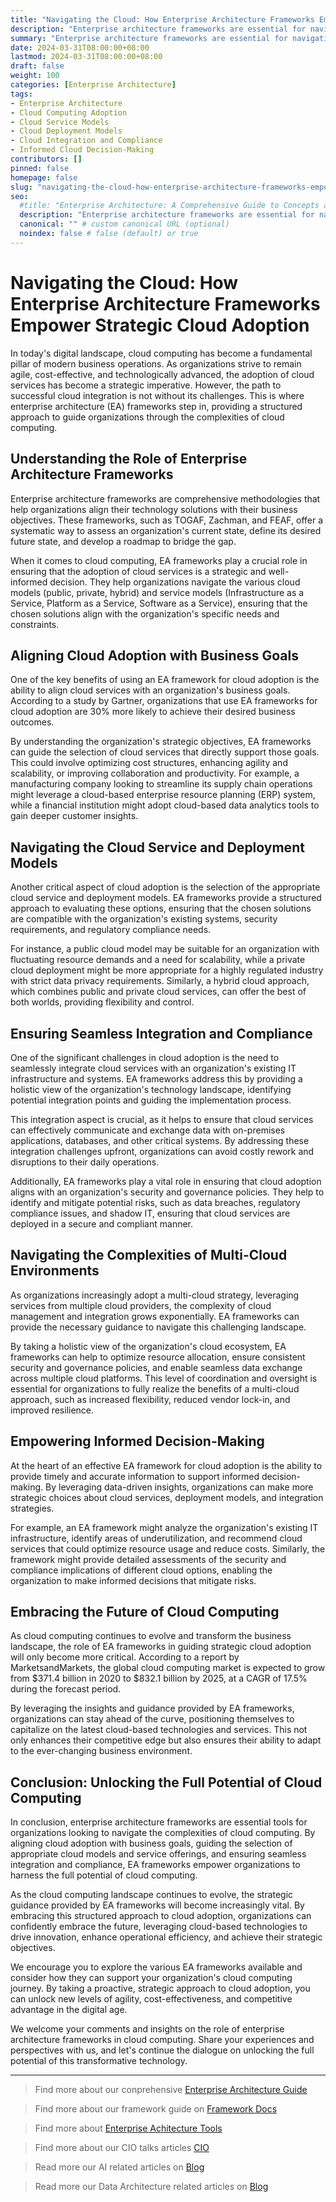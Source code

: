 ```yaml
---
title: "Navigating the Cloud: How Enterprise Architecture Frameworks Empower Strategic Cloud Adoption"
description: "Enterprise architecture frameworks are essential for navigating the complexities of cloud computing, aligning cloud adoption with business goals, guiding cloud model and service selection, and ensuring seamless integration and compliance - unlocking the full potential of cloud computing."
summary: "Enterprise architecture frameworks are essential for navigating the complexities of cloud computing, aligning cloud adoption with business goals, guiding cloud model and service selection, and ensuring seamless integration and compliance - unlocking the full potential of cloud computing."
date: 2024-03-31T08:00:00+08:00
lastmod: 2024-03-31T08:00:00+08:00
draft: false
weight: 100
categories: [Enterprise Architecture]
tags: 
- Enterprise Architecture
- Cloud Computing Adoption
- Cloud Service Models
- Cloud Deployment Models
- Cloud Integration and Compliance
- Informed Cloud Decision-Making
contributors: []
pinned: false
homepage: false
slug: "navigating-the-cloud-how-enterprise-architecture-frameworks-empower-strategic-cloud-adoption"
seo:
  #title: "Enterprise Architecture: A Comprehensive Guide to Concepts and Industry Practices" # custom title (optional)
  description: "Enterprise architecture frameworks are essential for navigating the complexities of cloud computing, aligning cloud adoption with business goals, guiding cloud model and service selection, and ensuring seamless integration and compliance - unlocking the full potential of cloud computing." # custom description (recommended)
  canonical: "" # custom canonical URL (optional)
  noindex: false # false (default) or true
---
```


# Navigating the Cloud: How Enterprise Architecture Frameworks Empower Strategic Cloud Adoption

In today's digital landscape, cloud computing has become a fundamental pillar of modern business operations. As organizations strive to remain agile, cost-effective, and technologically advanced, the adoption of cloud services has become a strategic imperative. However, the path to successful cloud integration is not without its challenges. This is where enterprise architecture (EA) frameworks step in, providing a structured approach to guide organizations through the complexities of cloud computing.

## Understanding the Role of Enterprise Architecture Frameworks

Enterprise architecture frameworks are comprehensive methodologies that help organizations align their technology solutions with their business objectives. These frameworks, such as TOGAF, Zachman, and FEAF, offer a systematic way to assess an organization's current state, define its desired future state, and develop a roadmap to bridge the gap.

When it comes to cloud computing, EA frameworks play a crucial role in ensuring that the adoption of cloud services is a strategic and well-informed decision. They help organizations navigate the various cloud models (public, private, hybrid) and service models (Infrastructure as a Service, Platform as a Service, Software as a Service), ensuring that the chosen solutions align with the organization's specific needs and constraints.

## Aligning Cloud Adoption with Business Goals

One of the key benefits of using an EA framework for cloud adoption is the ability to align cloud services with an organization's business goals. According to a study by Gartner, organizations that use EA frameworks for cloud adoption are 30% more likely to achieve their desired business outcomes.

By understanding the organization's strategic objectives, EA frameworks can guide the selection of cloud services that directly support those goals. This could involve optimizing cost structures, enhancing agility and scalability, or improving collaboration and productivity. For example, a manufacturing company looking to streamline its supply chain operations might leverage a cloud-based enterprise resource planning (ERP) system, while a financial institution might adopt cloud-based data analytics tools to gain deeper customer insights.

## Navigating the Cloud Service and Deployment Models

Another critical aspect of cloud adoption is the selection of the appropriate cloud service and deployment models. EA frameworks provide a structured approach to evaluating these options, ensuring that the chosen solutions are compatible with the organization's existing systems, security requirements, and regulatory compliance needs.

For instance, a public cloud model may be suitable for an organization with fluctuating resource demands and a need for scalability, while a private cloud deployment might be more appropriate for a highly regulated industry with strict data privacy requirements. Similarly, a hybrid cloud approach, which combines public and private cloud services, can offer the best of both worlds, providing flexibility and control.

## Ensuring Seamless Integration and Compliance

One of the significant challenges in cloud adoption is the need to seamlessly integrate cloud services with an organization's existing IT infrastructure and systems. EA frameworks address this by providing a holistic view of the organization's technology landscape, identifying potential integration points and guiding the implementation process.

This integration aspect is crucial, as it helps to ensure that cloud services can effectively communicate and exchange data with on-premises applications, databases, and other critical systems. By addressing these integration challenges upfront, organizations can avoid costly rework and disruptions to their daily operations.

Additionally, EA frameworks play a vital role in ensuring that cloud adoption aligns with an organization's security and governance policies. They help to identify and mitigate potential risks, such as data breaches, regulatory compliance issues, and shadow IT, ensuring that cloud services are deployed in a secure and compliant manner.

## Navigating the Complexities of Multi-Cloud Environments

As organizations increasingly adopt a multi-cloud strategy, leveraging services from multiple cloud providers, the complexity of cloud management and integration grows exponentially. EA frameworks can provide the necessary guidance to navigate this challenging landscape.

By taking a holistic view of the organization's cloud ecosystem, EA frameworks can help to optimize resource allocation, ensure consistent security and governance policies, and enable seamless data exchange across multiple cloud platforms. This level of coordination and oversight is essential for organizations to fully realize the benefits of a multi-cloud approach, such as increased flexibility, reduced vendor lock-in, and improved resilience.

## Empowering Informed Decision-Making

At the heart of an effective EA framework for cloud adoption is the ability to provide timely and accurate information to support informed decision-making. By leveraging data-driven insights, organizations can make more strategic choices about cloud services, deployment models, and integration strategies.

For example, an EA framework might analyze the organization's existing IT infrastructure, identify areas of underutilization, and recommend cloud services that could optimize resource usage and reduce costs. Similarly, the framework might provide detailed assessments of the security and compliance implications of different cloud options, enabling the organization to make informed decisions that mitigate risks.

## Embracing the Future of Cloud Computing

As cloud computing continues to evolve and transform the business landscape, the role of EA frameworks in guiding strategic cloud adoption will only become more critical. According to a report by MarketsandMarkets, the global cloud computing market is expected to grow from $371.4 billion in 2020 to $832.1 billion by 2025, at a CAGR of 17.5% during the forecast period.

By leveraging the insights and guidance provided by EA frameworks, organizations can stay ahead of the curve, positioning themselves to capitalize on the latest cloud-based technologies and services. This not only enhances their competitive edge but also ensures their ability to adapt to the ever-changing business environment.

## Conclusion: Unlocking the Full Potential of Cloud Computing

In conclusion, enterprise architecture frameworks are essential tools for organizations looking to navigate the complexities of cloud computing. By aligning cloud adoption with business goals, guiding the selection of appropriate cloud models and service offerings, and ensuring seamless integration and compliance, EA frameworks empower organizations to harness the full potential of cloud computing.

As the cloud computing landscape continues to evolve, the strategic guidance provided by EA frameworks will become increasingly vital. By embracing this structured approach to cloud adoption, organizations can confidently embrace the future, leveraging cloud-based technologies to drive innovation, enhance operational efficiency, and achieve their strategic objectives.

We encourage you to explore the various EA frameworks available and consider how they can support your organization's cloud computing journey. By taking a proactive, strategic approach to cloud adoption, you can unlock new levels of agility, cost-effectiveness, and competitive advantage in the digital age.

We welcome your comments and insights on the role of enterprise architecture frameworks in cloud computing. Share your experiences and perspectives with us, and let's continue the dialogue on unlocking the full potential of this transformative technology.

---

> Find more about our conprehensive [Enterprise Architecture Guide](/docs/ultimate-guides/chapter-1.1-introduction-of-enterprise-architecture/)

> Find more about our framework guide on [Framework Docs](/docs/frameworks/)

> Find more about [Enterprise Achitecture Tools](/docs/software-tools/)

> Find more about our CIO talks articles [CIO](/tags/cio/)

> Read more our AI related articles on [Blog](/tags/artificial-intelligence/)

> Read more our Data Architecture related articles on [Blog](/tags/data-architecture/)
